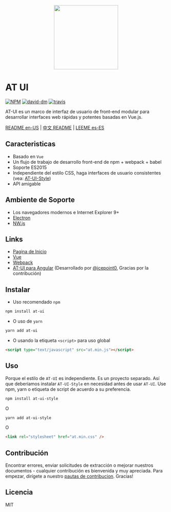 <p align="center">
  <a href="https://at.aotu.io/">
    <img width="200" src="http://storage.360buyimg.com/mtd/home/logo-at1502718221686.svg">
  </a>
</p>

# AT UI

[![NPM][npm-version-image]][npm-version-url] [![david-dm][david-dm-image]][david-dm-url] [![travis][travis-image]][travis-url]

AT-UI es un marco de interfaz de usuario de front-end modular para desarrollar interfaces web rápidas y potentes basadas en Vue.js.

[README en-US](README.md) | [中文 README](README.zh-CN.md) | [LEEME es-ES](README.es-ES.md)

## Caracteristicas

- Basado en `Vue`
- Un flujo de trabajo de desarrollo front-end de npm + webpack + babel
- Soporte ES2015
- Independiente del estilo CSS, haga interfaces de usuario consistentes (vea: [AT-UI-Style](https://github.com/at-ui/at-ui-style))
- API amigable

## Ambiente de Soporte

- Los navegadores modernos e Internet Explorer 9+
- [Electron](http://electron.atom.io/)
- [NW.js](http://nwjs.io)

## Links

- [Pagina de Inicio](https://at-ui.github.io/at-ui/)
- [Vue](https://vuejs.org/)
- [Webpack](https://webpack.js.org/)
- [AT-UI para Angular](https://github.com/icepoint0/at-angular) (Desarrollado por [@icepoint0](https://github.com/icepoint0), Gracias por la contribución)

## Instalar

- Uso recomendado `npm`

```bash
npm install at-ui
```
- O uso de `yarn`
```bash
yarn add at-ui
```

- O usando la etiqueta `<script>` para uso global

```html
<script type="text/javascript" src="at.min.js"></script>
```

## Uso
Porque el estilo de `AT-UI` es independiente. Es un proyecto separado. Así que deberíamos instalar `AT-UI-Style` en necesidad antes de usar `AT-UI`. Use npm, yarn o etiqueta de script de acuerdo a su preferencia.

```bash
npm install at-ui-style
```

O

```bash
yarn add at-ui-style
```

O

```html
<link rel="stylesheet" href="at.min.css" />
```

## Contribución
Encontrar errores, enviar solicitudes de extracción o mejorar nuestros documentos - cualquier contribución es bienvenida y muy apreciada. Para empezar, dirígete a nuestro [pautas de contribucion](https://github.com/at-ui/at-ui/blob/master/.github/CONTRIBUTING.md). Gracias!

## Licencia

MIT


[npm-version-image]: https://img.shields.io/npm/v/at-ui.svg?style=flat-square
[npm-version-url]: https://www.npmjs.com/package/at-ui
[david-dm-image]: https://david-dm.org/AT-UI/at-ui.svg?style=flat-square
[david-dm-url]: https://david-dm.org/AT-UI/at-ui
[travis-image]: https://img.shields.io/travis/AT-UI/at-ui/master.svg?style=flat-square
[travis-url]: https://travis-ci.org/AT-UI/at-ui

